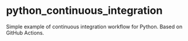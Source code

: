 # python_continuous_integration
Simple example of continuous integration workflow for Python. Based on GitHub Actions.
